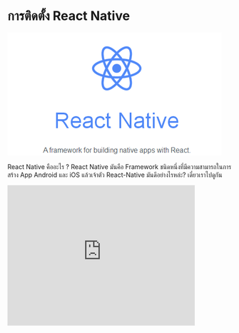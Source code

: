 # การติดตั้ง React Native


![](images/React-native.png)

React Native คืออะไร ? 
React Native มันคือ Framework ชนิดหนึ่งที่มีความสามารถในการสร้าง App Android และ iOS แล้วเจ้าตัว React-Native มันดีอย่างไรหล่ะ? เดี๋ยวเราไปดูกัน


<iframe width="420" height="315" src="https://www.youtube.com/embed/juWhxCz1Wmg" frameborder="0" allowfullscreen></iframe>